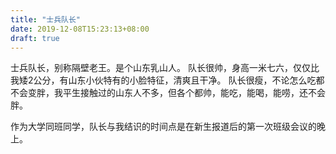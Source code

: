 ```yaml
---
title: "士兵队长"
date: 2019-12-08T15:23:13+08:00
draft: true
---
```


士兵队长，别称隔壁老王。是个山东乳山人。
队长很帅，身高一米七六，仅仅比我矮2公分，有山东小伙特有的小脸特征，清爽且干净。
队长很瘦，不论怎么吃都不会变胖，我平生接触过的山东人不多，但各个都帅，能吃，能喝，能唠，还不会胖。

作为大学同班同学，队长与我结识的时间点是在新生报道后的第一次班级会议的晚上。

